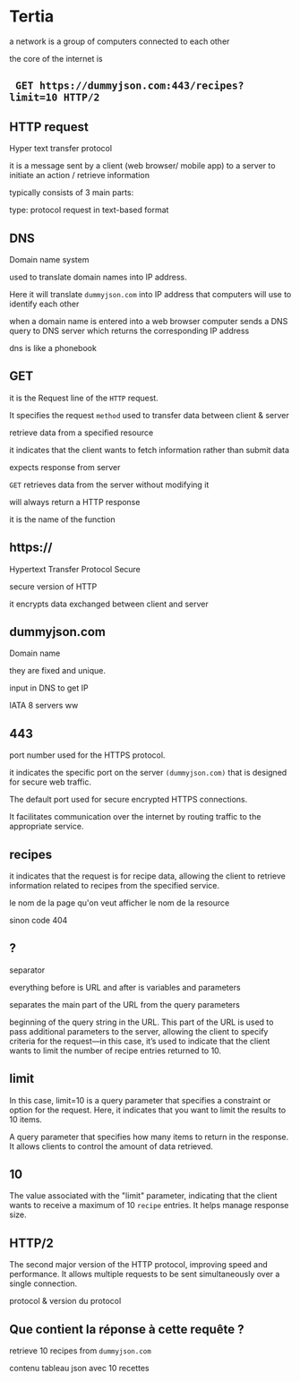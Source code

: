 # Tertia

a network is a group of computers connected to each other 

the core of the internet is 

## ``` GET https://dummyjson.com:443/recipes?limit=10 HTTP/2```

## HTTP request
Hyper text transfer protocol

it is a message sent by a client (web browser/ mobile app) to a server to initiate an action / retrieve information

typically consists of 3 main parts: 

type: protocol request 
in text-based format

## DNS 
Domain name system

used to translate domain names into IP address.

Here it will translate `dummyjson.com` into IP address that computers will use to identify each other

when a domain name is entered into a web browser computer sends a DNS query to DNS server which returns the corresponding IP address

dns is like a phonebook

## GET 

it is the Request line of the `HTTP` request.

It specifies the request `method` used to transfer data between client & server

 retrieve data from a specified resource

it indicates that the client wants to fetch information rather than submit data

expects response from server

`GET` retrieves data from the server without modifying it

will always return a HTTP response

it is the name of the function

## https:// 
Hypertext Transfer Protocol Secure

secure version of HTTP

it encrypts data exchanged between client and server

## dummyjson.com 
Domain name

they are fixed and unique.

input in DNS to get IP

IATA 8 servers ww 


## 443 
port number used for the HTTPS protocol.

it indicates the specific port on the server `(dummyjson.com)` that is designed for secure web traffic.

The default port used for secure encrypted HTTPS connections.

It facilitates communication over the internet by routing traffic to the appropriate service.

## recipes 
it indicates that the request is for recipe data, allowing the client to retrieve information related to recipes from the specified service.

le nom de la page qu'on veut afficher
le nom de la resource

sinon code 404

## ? 

separator 

everything before is URL and after is variables and parameters

separates the main part of the URL from the query parameters

beginning of the query string in the URL. This part of the URL is used to pass additional parameters to the server, allowing the client to specify criteria for the request—in this case, it’s used to indicate that the client wants to limit the number of recipe entries returned to 10.

## limit 

In this case, limit=10 is a query parameter that specifies a constraint or option for the request. Here, it indicates that you want to limit the results to 10 items. 

A query parameter that specifies how many items to return in the response. It allows clients to control the amount of data retrieved.

## 10
The value associated with the "limit" parameter, indicating that the client wants to receive a maximum of 10 `recipe` entries. It helps manage response size.

## HTTP/2 
The second major version of the HTTP protocol, improving speed and performance. It allows multiple requests to be sent simultaneously over a single connection.

protocol & version du protocol

## Que contient la réponse à cette requête ?

retrieve 10 recipes from `dummyjson.com`

contenu tableau json avec 10 recettes